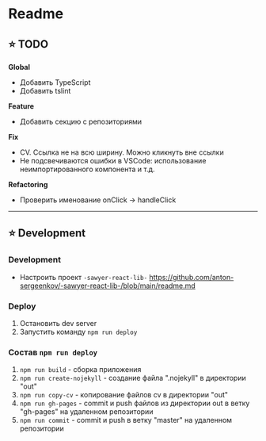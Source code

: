# Readme

## ⭐️ TODO

**Global**
- Добавить TypeScript
- Добавить tslint

**Feature**
- Добавить секцию с репозиториями

**Fix**
- CV. Ссылка не на всю ширину. Можно кликнуть вне ссылки
- Не подсвечиваются ошибки в VSCode: использование неимпортированного компонента и т.д.

**Refactoring**
- Проверить именование onClick -> handleClick

---

## ⭐️ Development

### Development
- Настроить проект `-sawyer-react-lib-` https://github.com/anton-sergeenkov/-sawyer-react-lib-/blob/main/readme.md

### Deploy
1. Остановить dev server
2. Запустить команду `npm run deploy`

### Состав `npm run deploy`
1. `npm run build` - сборка приложения
2. `npm run create-nojekyll` - создание файла ".nojekyll" в директории "out"
3. `npm run copy-cv` - копирование файлов cv в директории "out"
4. `npm run gh-pages` - commit и push файлов из директории out в ветку "gh-pages" на удаленном репозитории
5. `npm run commit` - commit и push в ветку "master" на удаленном репозитории
